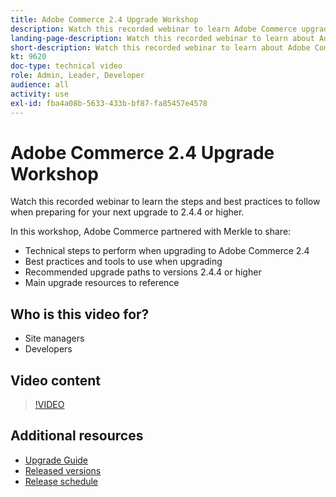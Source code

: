 ```yaml
---
title: Adobe Commerce 2.4 Upgrade Workshop
description: Watch this recorded webinar to learn Adobe Commerce upgrade steps and best practices for 2.4.4 or higher.
landing-page-description: Watch this recorded webinar to learn about Adobe Commerce 2.4 upgrade steps and best practices.
short-description: Watch this recorded webinar to learn about Adobe Commerce 2.4 upgrade steps and best practices.
kt: 9620
doc-type: technical video
role: Admin, Leader, Developer
audience: all
activity: use
exl-id: fba4a08b-5633-433b-bf87-fa85457e4578
---
```

# Adobe Commerce 2.4 Upgrade Workshop

Watch this recorded webinar to learn the steps and best practices to follow when preparing for your next upgrade to 2.4.4 or higher.

In this workshop, Adobe Commerce partnered with Merkle to share:

- Technical steps to perform when upgrading to Adobe Commerce 2.4
- Best practices and tools to use when upgrading
- Recommended upgrade paths to versions 2.4.4 or higher
- Main upgrade resources to reference

## Who is this video for?

- Site managers
- Developers

## Video content

>[!VIDEO](https://video.tv.adobe.com/v/340038?quality=12&learn=on)

## Additional resources

- [Upgrade Guide](https://experienceleague.adobe.com/docs/commerce-operations/upgrade-guide/overview.html)
- [Released versions](https://experienceleague.adobe.com/docs/commerce-operations/release/versions.html)
- [Release schedule](https://experienceleague.adobe.com/docs/commerce-operations/release/planning/schedule.html)
